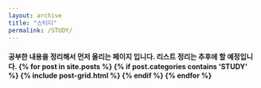 ```yaml
---
layout: archive
title: "스터디"
permalink: /STUDY/
---
```

<div class="tiles">
<h4>공부한 내용을 정리해서 먼저 올리는 페이지 입니다. 리스트 정리는 추후에 할 예정입니다.
{% for post in site.posts %}
	{% if post.categories contains 'STUDY' %}
    {% include post-grid.html %}
  {% endif %}
{% endfor %}
